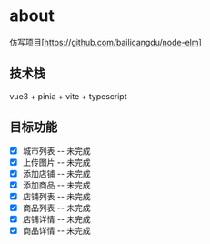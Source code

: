 # about

仿写项目[https://github.com/bailicangdu/node-elm]

## 技术栈

  vue3 + pinia + vite + typescript

## 目标功能

- [x] 城市列表 -- 未完成
- [x] 上传图片 -- 未完成
- [x] 添加店铺 -- 未完成
- [x] 添加商品 -- 未完成
- [x] 店铺列表 -- 未完成
- [x] 商品列表 -- 未完成
- [x] 店铺详情 -- 未完成
- [x] 商品详情 -- 未完成
